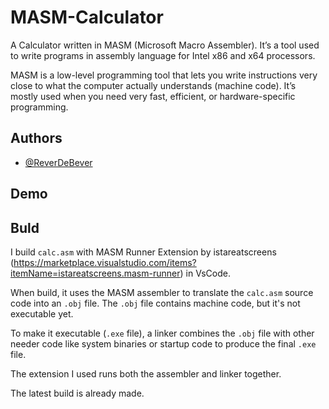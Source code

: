# MASM-Calculator

A Calculator written in MASM (Microsoft Macro Assembler). It’s a tool used to write programs in assembly language for Intel x86 and x64 processors.

MASM is a low-level programming tool that lets you write instructions very close to what the computer actually understands (machine code). It’s mostly used when you need very fast, efficient, or hardware-specific programming.


## Authors

- [@ReverDeBever](https://www.github.com/ReverDeBever)

## Demo



## Buld

I build ```calc.asm``` with MASM Runner Extension by istareatscreens (https://marketplace.visualstudio.com/items?itemName=istareatscreens.masm-runner) in VsCode.

When build, it uses the MASM assembler to translate the ```calc.asm``` source code into an ```.obj``` file. The ```.obj``` file contains machine code, but it's not executable yet.

To make it executable (```.exe``` file), a linker combines the ```.obj``` file with other needer code like system binaries or startup code to produce the final ```.exe``` file.

The extension I used runs both the assembler and linker together.

The latest build is already made.

